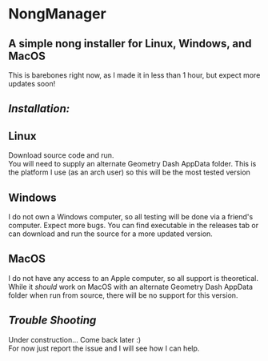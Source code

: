 # NongManager
## A simple nong installer for Linux, Windows, and MacOS
This is barebones right now, as I made it in less than 1 hour, but expect more updates soon!

## _Installation:_

## Linux
Download source code and run.  
You will need to supply an alternate Geometry Dash AppData folder. This is the platform I use (as an arch user) so this will be the most tested version
## Windows
I do not own a Windows computer, so all testing will be done via a friend's computer. Expect more bugs. You can find executable in the releases tab or can download and run the source for a more updated version.
## MacOS
I do not have any access to an Apple computer, so all support is theoretical. While it _should_ work on MacOS with an alternate Geometry Dash AppData folder when run from source, there will be no support for this version.

## _Trouble Shooting_
Under construction... Come back later :)  
For now just report the issue and I will see how I can help.